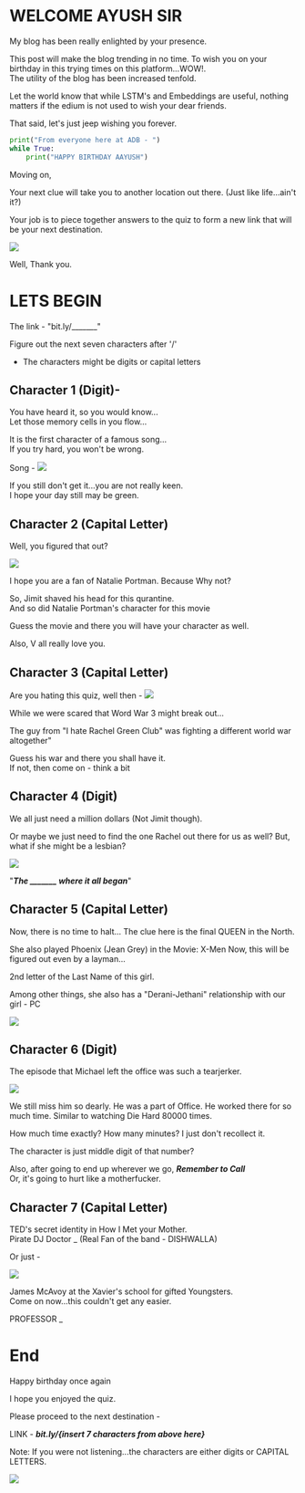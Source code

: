 
# WELCOME AYUSH SIR

My blog has been really enlighted by your presence. 

This post will make the blog trending in no time. To wish you on your birthday in this trying times on this platform...WOW!. <br>  The utility of the blog has been increased tenfold. 

Let the world know that while LSTM's and Embeddings are useful, nothing matters if the edium is not used to wish your dear friends.

That said, let's just jeep wishing you forever. 


```python
print("From everyone here at ADB - ")
while True:
    print("HAPPY BIRTHDAY AAYUSH")
```

Moving on, 

Your next clue will take you to another location out there. (Just like life...ain't it?)

Your job is to piece together answers to the quiz to form a new link that will be your next destination. 

![](images/ca.gif)

Well, Thank you. 

# LETS BEGIN

The link - "bit.ly/_______"

Figure out the next seven characters after '/'

- The characters might be digits or capital letters

## Character 1 (Digit)- 

You have heard it, so you would know...<br>
Let those memory cells in you flow...

It is the first character of a famous song...  
If you try hard, you won't be wrong.

Song - 
![](images/guns.jpg)

If you still don't get it...you are not really keen. <br>
I hope your day still may be green.

## Character 2 (Capital Letter)


Well, you figured that out? 

![](images/np.jpg)


I hope you are a fan of Natalie Portman. Because Why not?

So, Jimit shaved his head for this qurantine.  
And so did Natalie Portman's character for this movie

Guess the movie and there you will have your character as well.

Also, V all really love you.

## Character 3 (Capital Letter)

Are you hating this quiz, well then - 
![](images/bp.gif)

While we were scared that Word War 3 might break out...

The guy from "I hate Rachel Green Club" was fighting a different world war altogether"

Guess his war and there you shall have it.   
If not, then come on - think a bit

## Character 4 (Digit)

We all just need a million dollars (Not Jimit though).

Or maybe we just need to find the one Rachel out there for us as well? But, what if she might be a lesbian? 

![](images/pilot.png)

"***The _\_\_\_\_____ where it all began***"

## Character 5 (Capital Letter)

Now, there is no time to halt...
The clue here is the final QUEEN in the North. 

She also played Phoenix (Jean Grey) in the Movie: X-Men
Now, this will be figured out even by a layman...

2nd letter of the Last Name of this girl. 

Among other things, she also has a "Derani-Jethani" relationship with our girl - PC

![](images/pc.gif)

## Character 6 (Digit)

The episode that Michael left the office was such a tearjerker.

![](images/mc.jpg)

We still miss him so dearly. He was a part of Office. 
He worked there for so much time. Similar to watching Die Hard 80000 times.

How much time exactly? How many minutes? I just don't recollect it. 

The character is just middle digit of that number?

Also, after going to end up wherever we go, ***Remember to Call***  
Or, it's going to hurt like a motherfucker. 

## Character 7 (Capital Letter)

TED's secret identity in How I Met your Mother. <br>
Pirate DJ Doctor _ (Real Fan of the band - DISHWALLA) <br>


Or just - 



![](images/x.jpg)

James McAvoy at the Xavier's school for gifted Youngsters.    
Come on now...this couldn't get any easier.

PROFESSOR _

 

 

# End

Happy birthday once again

I hope you enjoyed the quiz.

Please proceed to the next destination - 

LINK  - ***bit.ly/{insert 7 characters from above here}***

Note: If you were not listening...the characters are either digits or CAPITAL LETTERS.

![](images/cat.jpg)
